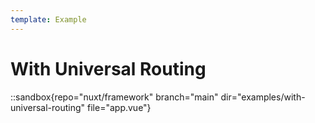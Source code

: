 ```yaml
---
template: Example
---
```


# With Universal Routing

::sandbox{repo="nuxt/framework" branch="main" dir="examples/with-universal-routing" file="app.vue"}
